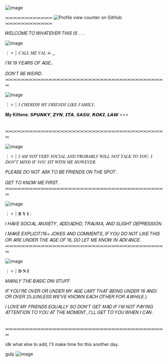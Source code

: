 ![image](https://github.com/user-attachments/assets/f52497cb-a5c8-49da-888e-55d722d70cfb)



⫘⫘⫘⫘⫘⫘⫘⫘⫘⫘⫘⫘ ![Profile view counter on GitHub](https://komarev.com/ghpvc/?username=R4INB0W6xSIEGE&color=999999&label=♱&style=plastic)    ⫘⫘⫘⫘⫘⫘⫘⫘⫘⫘⫘⫘



𝑊𝐸𝐿𝐶𝑂𝑀𝐸 𝑇𝑂 𝑊𝐻𝐴𝑇𝐸𝑉𝐸𝑅 𝑇𝐻𝐼𝑆 𝐼𝑆 . . .

![image](https://github.com/user-attachments/assets/06fd60b6-49e0-44fc-aba8-8221bf3abbc0)



⋮ ⌗ ┆ 𝐶𝐴𝐿𝐿 𝑀𝐸  𝑉𝐴𝐿  ☠︎︎ ,,

𝐼'𝑀 19 𝑌𝐸𝐴𝑅𝑆 𝑂𝐹 𝐴𝐺𝐸.. 

𝐷𝑂𝑁'𝑇 𝐵𝐸 𝑊𝐸𝐼𝑅𝐷.
ㅤㅤ⫘⫘⫘⫘⫘⫘⫘⫘⫘⫘⫘⫘⫘⫘⫘⫘⫘⫘⫘⫘⫘⫘⫘⫘⫘⫘⫘⫘⫘⫘⫘⫘⫘⫘⫘⫘⫘⫘⫘⫘⫘

![image](https://github.com/user-attachments/assets/06fd60b6-49e0-44fc-aba8-8221bf3abbc0)

⋮ ⌗ ┆ 𝐼 𝐶𝐻𝐸𝑅𝐼𝑆𝐻 𝑀𝑌 𝐹𝑅𝐼𝐸𝑁𝐷𝑆 𝐿𝐼𝐾𝐸 𝐹𝐴𝑀𝐼𝐿𝑌.

𝐌𝐲 𝐊𝐢𝐭𝐭𝐞𝐧𝐬: 𝙎𝙋𝙐𝙉𝙆𝙔, 𝙕𝙔𝙉, 𝙄𝙏𝘼, 𝙎𝘼𝙎𝙐, 𝙍𝙊𝙆𝙄, 𝙇𝘼𝙒 >>>

ㅤㅤ⫘⫘⫘⫘⫘⫘⫘⫘⫘⫘⫘⫘⫘⫘⫘⫘⫘⫘⫘⫘⫘⫘⫘⫘⫘⫘⫘⫘⫘⫘⫘⫘⫘⫘⫘⫘⫘⫘⫘⫘⫘

![image](https://github.com/user-attachments/assets/06fd60b6-49e0-44fc-aba8-8221bf3abbc0)

⋮ ⌗ ┆ 𝐼 𝐴𝑀 𝑁𝑂𝑇 𝑉𝐸𝑅𝑌 𝑆𝑂𝐶𝐼𝐴𝐿 𝐴𝑁𝐷 𝑃𝑅𝑂𝐵𝐴𝐵𝐿𝑌 𝑊𝐼𝐿𝐿 𝑁𝑂𝑇 𝑇𝐴𝐿𝐾 𝑇𝑂 𝑌𝑂𝑈. 𝐼 𝐷𝑂𝑁'𝑇 𝑀𝐼𝑁𝐷 𝐼𝐹 𝑌𝑂𝑈 𝑆𝐼𝑇 𝑊𝐼𝑇𝐻 𝑀𝐸 𝐻𝑂𝑊𝐸𝑉𝐸𝑅.


𝑃𝐿𝐸𝐴𝑆𝐸 𝐷𝑂 𝑁𝑂𝑇 𝐴𝑆𝐾 𝑇𝑂 𝐵𝐸 𝐹𝑅𝐼𝐸𝑁𝐷𝑆 𝑂𝑁 𝑇𝐻𝐸 𝑆𝑃𝑂𝑇. 

𝐺𝐸𝑇 𝑇𝑂 𝐾𝑁𝑂𝑊 𝑀𝐸 𝐹𝐼𝑅𝑆𝑇.
ㅤㅤ⫘⫘⫘⫘⫘⫘⫘⫘⫘⫘⫘⫘⫘⫘⫘⫘⫘⫘⫘⫘⫘⫘⫘⫘⫘⫘⫘⫘⫘⫘⫘⫘⫘⫘⫘⫘⫘⫘⫘⫘⫘

![image](https://github.com/user-attachments/assets/06fd60b6-49e0-44fc-aba8-8221bf3abbc0)

⋮ ⌗ ┆ 𝐁 𝐘 𝐈 : 

𝐼 𝐻𝐴𝑉𝐸 𝑆𝑂𝐶𝐼𝐴𝐿 𝐴𝑁𝑋𝐼𝐸𝑇𝑌, 𝐴𝐷𝐷/𝐴𝐷𝐻𝐷, 𝑇𝑅𝐴𝑈𝑀𝐴, 𝐴𝑁𝐷 𝑆𝐿𝐼𝐺𝐻𝑇 𝐷𝐸𝑃𝑅𝐸𝑆𝑆𝐼𝑂𝑁.


𝐼 𝑀𝐴𝐾𝐸 𝐸𝑋𝑃𝐿𝐼𝐶𝐼𝑇/18+ 𝐽𝑂𝐾𝐸𝑆 𝐴𝑁𝐷 𝐶𝑂𝑀𝑀𝐸𝑁𝑇𝑆, 𝐼𝐹 𝑌𝑂𝑈 𝐷𝑂 𝑁𝑂𝑇 𝐿𝐼𝐾𝐸 𝑇𝐻𝐼𝑆 𝑂𝑅 𝐴𝑅𝐸 𝑈𝑁𝐷𝐸𝑅 𝑇𝐻𝐸 𝐴𝐺𝐸 𝑂𝐹 18, 𝐷𝑂 𝐿𝐸𝑇 𝑀𝐸 𝐾𝑁𝑂𝑊 𝐼𝑁 𝐴𝐷𝑉𝐴𝑁𝐶𝐸.
ㅤㅤ⫘⫘⫘⫘⫘⫘⫘⫘⫘⫘⫘⫘⫘⫘⫘⫘⫘⫘⫘⫘⫘⫘⫘⫘⫘⫘⫘⫘⫘⫘⫘⫘⫘⫘⫘⫘⫘⫘⫘⫘⫘

![image](https://github.com/user-attachments/assets/06fd60b6-49e0-44fc-aba8-8221bf3abbc0)

⋮ ⌗ ┆ 𝐃 𝐍 𝐈

𝑀𝐴𝐼𝑁𝐿𝑌 𝑇𝐻𝐸 𝐵𝐴𝑆𝐼𝐶 𝐷𝑁𝐼 𝑆𝑇𝑈𝐹𝐹 

𝐼𝐹 𝑌𝑂𝑈'𝑅𝐸 𝑂𝑉𝐸𝑅 𝑂𝑅 𝑈𝑁𝐷𝐸𝑅 𝑀𝑌 𝐴𝐺𝐸 𝐿𝐼𝑀𝐼𝑇 𝑇𝐻𝐴𝑇 𝐵𝐸𝐼𝑁𝐺 𝑈𝑁𝐷𝐸𝑅 16 𝐴𝑁𝐷/𝑂𝑅 𝑂𝑉𝐸𝑅 25.(𝑈𝑁𝐿𝐸𝑆𝑆 𝑊𝐸'𝑉𝐸 𝐾𝑁𝑂𝑊𝑁 𝐸𝐴𝐶𝐻 𝑂𝑇𝐻𝐸𝑅 𝐹𝑂𝑅 𝐴 𝑊𝐻𝐼𝐿𝐸.) 

𝐼 𝐿𝑂𝑉𝐸 𝑀𝑌 𝐹𝑅𝐼𝐸𝑁𝐷𝑆 𝐸𝑄𝑈𝐴𝐿𝐿𝑌 𝑆𝑂 𝐷𝑂𝑁'𝑇 𝐺𝐸𝑇 𝑀𝐴𝐷 𝐼𝐹 𝐼'𝑀 𝑁𝑂𝑇 𝑃𝐴𝑌𝐼𝑁𝐺 𝐴𝑇𝑇𝐸𝑁𝑇𝐼𝑂𝑁 𝑇𝑂 𝑌𝑂𝑈 𝐴𝑇 𝑇𝐻𝐸 𝑀𝑂𝑀𝐸𝑁𝑇, 𝐼'𝐿𝐿 𝐺𝐸𝑇 𝑇𝑂 𝑌𝑂𝑈 𝑊𝐻𝐸𝑁 𝐼 𝐶𝐴𝑁.

ㅤㅤ⫘⫘⫘⫘⫘⫘⫘⫘⫘⫘⫘⫘⫘⫘⫘⫘⫘⫘⫘⫘⫘⫘⫘⫘⫘⫘⫘⫘⫘⫘⫘⫘⫘⫘⫘⫘⫘⫘⫘⫘⫘

idk what else to add, I'll make time for this another day.

gulp
![image](https://github.com/user-attachments/assets/37869890-5a47-4fdb-93b8-01556c86cf04)

